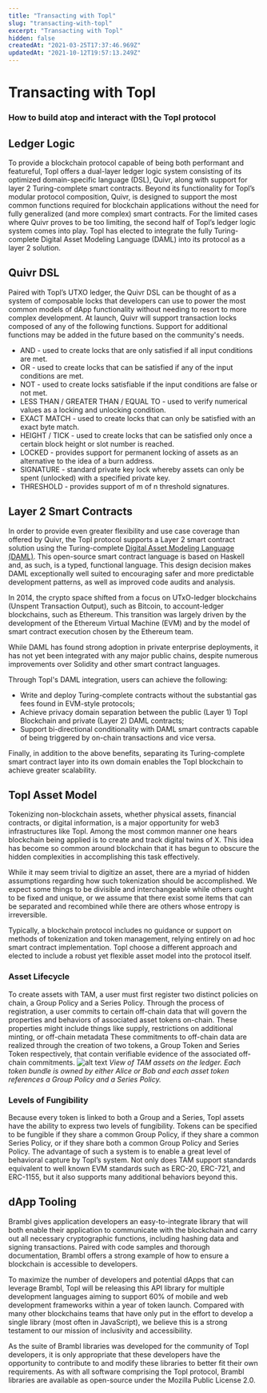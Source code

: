 ```yaml
---
title: "Transacting with Topl"
slug: "transacting-with-topl"
excerpt: "Transacting with Topl"
hidden: false
createdAt: "2021-03-25T17:37:46.969Z"
updatedAt: "2021-10-12T19:57:13.249Z"
---
```


# Transacting with Topl
### How to build atop and interact with the Topl protocol

## Ledger Logic
To provide a blockchain protocol capable of being both performant and featureful, Topl offers a dual-layer ledger logic system consisting of its optimized domain-specific language (DSL), Quivr, along with support for layer 2 Turing-complete smart contracts.
Beyond its functionality for Topl’s modular protocol composition, Quivr, is designed to support the most common functions required for blockchain applications without the need for fully generalized (and more complex) smart contracts.
For the limited cases where Quivr proves to be too limiting, the second half of Topl’s ledger logic system comes into play. Topl has elected to integrate the fully Turing-complete Digital Asset Modeling Language (DAML) into its protocol as a layer 2 solution.

## Quivr DSL
Paired with Topl’s UTXO ledger, the Quivr DSL can be thought of as a system of composable locks that developers can use to power the most common models of dApp functionality without needing to resort to more complex development. At launch, Quivr will support transaction locks composed of any of the following functions. Support for additional functions may be added in the future based on the community's needs.
- AND - used to create locks that are only satisfied if all input conditions are met.
- OR - used to create locks that can be satisfied if any of the input conditions are met.
- NOT - used to create locks satisfiable if the input conditions are false or not met.
- LESS THAN / GREATER THAN / EQUAL TO - used to verify numerical values as a locking and unlocking condition.
- EXACT MATCH - used to create locks that can only be satisfied with an exact byte match.
- HEIGHT / TICK - used to create locks that can be satisfied only once a certain block height or slot number is reached.
- LOCKED - provides support for permanent locking of assets as an alternative to the idea of a burn address.
- SIGNATURE - standard private key lock whereby assets can only be spent (unlocked) with a specified private key.
- THRESHOLD - provides support of m of n threshold signatures.

## Layer 2 Smart Contracts
In order to provide even greater flexibility and use case coverage than offered by Quivr, the Topl protocol supports a Layer 2 smart contract solution using the Turing-complete [Digital Asset Modeling Language (DAML)](https://docs.daml.com/). This open-source smart contract language is based on Haskell and, as such, is a typed, functional language. This design decision makes DAML exceptionally well suited to encouraging safer and more predictable development patterns, as well as improved code audits and analysis.

In 2014, the crypto space shifted from a focus on UTxO-ledger blockchains (Unspent Transaction Output), such as Bitcoin, to account-ledger blockchains, such as Ethereum. This transition was largely driven by the development of the Ethereum Virtual Machine (EVM) and by the model of smart contract execution chosen by the Ethereum team.

While DAML has found strong adoption in private enterprise deployments, it has not yet been integrated with any major public chains, despite numerous improvements over Solidity and other smart contract languages.

Through Topl's DAML integration, users can achieve the following:
- Write and deploy Turing-complete contracts without the substantial gas fees found in EVM-style protocols;
- Achieve privacy domain separation between the public (Layer 1) Topl Blockchain and private (Layer 2) DAML contracts;
- Support bi-directional conditionality with DAML smart contracts capable of being triggered by on-chain transactions and vice versa.

Finally, in addition to the above benefits, separating its Turing-complete smart contract layer into its own domain enables the Topl blockchain to achieve greater scalability.

## Topl Asset Model
Tokenizing non-blockchain assets, whether physical assets, financial contracts, or digital information, is a major opportunity for web3 infrastructures like Topl. Among the most common manner one hears blockchain being applied is to create and track digital twins of X. This idea has become so common around blockchain that it has begun to obscure the hidden complexities in accomplishing this task effectively.

While it may seem trivial to digitize an asset, there are a myriad of hidden assumptions regarding how such tokenization should be accomplished. We expect some things to be divisible and interchangeable while others ought to be fixed and unique, or we assume that there exist some items that can be separated and recombined while there are others whose entropy is irreversible.

Typically, a blockchain protocol includes no guidance or support on methods of tokenization and token management, relying entirely on ad hoc smart contract implementation. Topl choose a different approach and elected to include a robust yet flexible asset model into the protocol itself.

### Asset Lifecycle
To create assets with TAM, a user must first register two distinct policies on chain, a Group Policy and a Series Policy. Through the process of registration, a user commits to certain off-chain data that will govern the properties and behaviors of associated asset tokens on-chain. These properties might include things like supply, restrictions on additional minting, or off-chain metadata These commitments to off-chain data are realized through the creation of two tokens, a Group Token and Series Token respectively, that contain verifiable evidence of the associated off-chain commitments.
![alt text](https://1863756668-files.gitbook.io/~/files/v0/b/gitbook-x-prod.appspot.com/o/spaces%2FscvgXvB2xT3YUT8UYrBK%2Fuploads%2Fg3AOajIry5IThumA6Tee%2Fimage-20220816-025429.png?alt=media&token=e3f3e3c0-dad9-4060-83c6-737235615243)
*View of TAM assets on the ledger. Each token bundle is owned by either Alice or Bob and each asset token references a Group Policy and a Series Policy.*

### Levels of Fungibility
Because every token is linked to both a Group and a Series, Topl assets have the ability to express two levels of fungibility. Tokens can be specified to be fungible if they share a common Group Policy, if they share a common Series Policy, or if they share both a common Group Policy and Series Policy. The advantage of such a system is to enable a great level of behavioral capture by Topl’s system. Not only does TAM support standards equivalent to well known EVM standards such as ERC-20, ERC-721, and ERC-1155, but it also supports many additional behaviors beyond this.

## dApp Tooling
Brambl gives application developers an easy-to-integrate library that will both enable their application to communicate with the blockchain and carry out all necessary cryptographic functions, including hashing data and signing transactions. Paired with code samples and thorough documentation, Brambl offers a strong example of how to ensure a blockchain is accessible to developers.

To maximize the number of developers and potential dApps that can leverage Brambl, Topl will be releasing this API library for multiple development languages aiming to support 60% of mobile and web development frameworks within a year of token launch. Compared with many other blockchains teams that have only put in the effort to develop a single library (most often in JavaScript), we believe this is a strong testament to our mission of inclusivity and accessibility. 

As the suite of Brambl libraries was developed for the community of Topl developers, it is only appropriate that these developers have the opportunity to contribute to and modify these libraries to better fit their own requirements. As with all software comprising the Topl protocol, Brambl libraries are available as open-source under the Mozilla Public License 2.0.